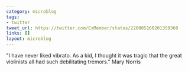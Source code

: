 ```yaml
---
category: microblog
tags:
- twitter
tweet_url: https://twitter.com/ExMember/status/228005160201359360
links: []
layout: microblog
---
```

"I have never liked vibrato. As a kid, I thought it was tragic that the great violinists all had such debilitating tremors."  Mary Norris
